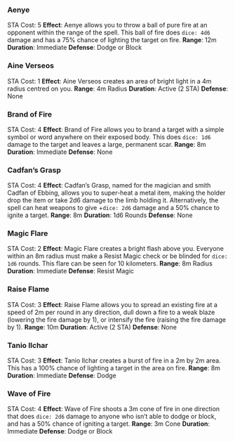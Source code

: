 ### Aenye
STA Cost: 5
**Effect**: Aenye allows you to throw a ball of pure fire at an opponent within the range of the spell. This ball of fire does `dice: 4d6` damage and has a 75% chance of lighting the target on fire.
**Range**: 12m
**Duration**: Immediate
**Defense**: Dodge or Block

### Aine Verseos
STA Cost: 1
**Effect**: Aine Verseos creates an area of bright light in a 4m radius centred on you.
**Range**: 4m Radius
**Duration**: Active (2 STA)
**Defense**: None

### Brand of Fire
STA Cost: 4
**Effect**: Brand of Fire allows you to brand a target with a simple symbol or word anywhere on their exposed body. This does `dice: 1d6` damage to the target and leaves a large, permanent scar.
**Range**: 8m
**Duration**: Immediate
**Defense**: None

### Cadfan’s Grasp
STA Cost: 4
**Effect**: Cadfan’s Grasp, named for the magician and smith Cadfan of Ebbing, allows you to super-heat a metal item, making the holder drop the item or take 2d6 damage to the limb holding it. Alternatively, the spell can heat weapons to give +`dice: 2d6` damage and a 50% chance to ignite a target. 
**Range**: 8m
**Duration**: 1d6 Rounds
**Defense**: None

### Magic Flare
STA Cost: 2
**Effect**: Magic Flare creates a bright flash above you. Everyone within an 8m radius must make a Resist Magic check or be blinded for `dice: 1d6` rounds. This flare can be seen for
10 kilometers.
**Range**: 8m Radius
**Duration**: Immediate
**Defense**: Resist Magic

### Raise Flame
STA Cost: 3
**Effect**: Raise Flame allows you to spread an existing fire at a speed of 2m per round in any direction, dull down a fire to a weak blaze (lowering the fire damage by 1), or intensify the fire (raising the fire damage by 1).
**Range**: 10m
**Duration**: Active (2 STA)
**Defense**: None

### Tanio Ilchar
STA Cost: 3
**Effect**: Tanio Ilchar creates a burst of fire in a 2m by 2m area. This has a 100% chance of lighting a target in the area on fire.
**Range**: 8m
**Duration**: Immediate
**Defense**: Dodge

### Wave of Fire
STA Cost: 4
**Effect**: Wave of Fire shoots a 3m cone of fire in one direction that does `dice: 2d6` damage to anyone who isn’t able to dodge or block, and has a 50% chance of igniting a target.
**Range**: 3m Cone
**Duration**: Immediate
**Defense**: Dodge or Block